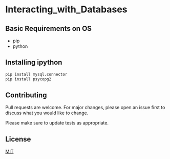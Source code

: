 # Interacting_with_Databases

## Basic Requirements on OS
* pip
* python

## Installing ipython
```bash
pip install mysql.connector
pip install psycopg2
```

## Contributing
Pull requests are welcome. For major changes, please open an issue first to discuss what you would like to change.

Please make sure to update tests as appropriate.

## License
[MIT](https://choosealicense.com/licenses/mit/)